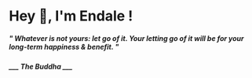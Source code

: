 <h1 title="head"> Hey 👋, I'm Endale !</h1>

**<h5><i>" Whatever is not yours: let go of it. Your letting go of it will be for your long-term happiness & benefit. "</i></h5>**

*<b>___ The Buddha ___</b>*
